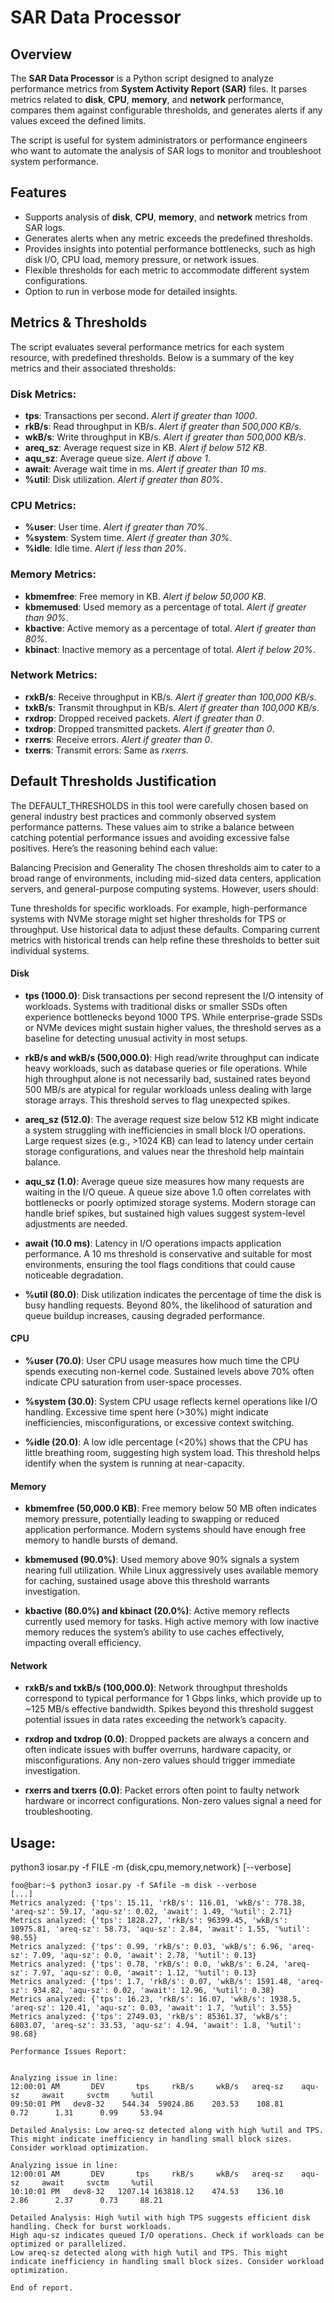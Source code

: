 # SAR Data Processor

## Overview
The **SAR Data Processor** is a Python script designed to analyze performance metrics from **System Activity Report (SAR)** files. It parses metrics related to **disk**, **CPU**, **memory**, and **network** performance, compares them against configurable thresholds, and generates alerts if any values exceed the defined limits.

The script is useful for system administrators or performance engineers who want to automate the analysis of SAR logs to monitor and troubleshoot system performance.

## Features
- Supports analysis of **disk**, **CPU**, **memory**, and **network** metrics from SAR logs.
- Generates alerts when any metric exceeds the predefined thresholds.
- Provides insights into potential performance bottlenecks, such as high disk I/O, CPU load, memory pressure, or network issues.
- Flexible thresholds for each metric to accommodate different system configurations.
- Option to run in verbose mode for detailed insights.

## Metrics & Thresholds
The script evaluates several performance metrics for each system resource, with predefined thresholds. Below is a summary of the key metrics and their associated thresholds:

### Disk Metrics:
- **tps**: Transactions per second. *Alert if greater than 1000*.
- **rkB/s**: Read throughput in KB/s. *Alert if greater than 500,000 KB/s*.
- **wkB/s**: Write throughput in KB/s. *Alert if greater than 500,000 KB/s*.
- **areq_sz**: Average request size in KB. *Alert if below 512 KB*.
- **aqu_sz**: Average queue size. *Alert if above 1*.
- **await**: Average wait time in ms. *Alert if greater than 10 ms*.
- **%util**: Disk utilization. *Alert if greater than 80%*.

### CPU Metrics:
- **%user**: User time. *Alert if greater than 70%*.
- **%system**: System time. *Alert if greater than 30%*.
- **%idle**: Idle time. *Alert if less than 20%*.

### Memory Metrics:
- **kbmemfree**: Free memory in KB. *Alert if below 50,000 KB*.
- **kbmemused**: Used memory as a percentage of total. *Alert if greater than 90%*.
- **kbactive**: Active memory as a percentage of total. *Alert if greater than 80%*.
- **kbinact**: Inactive memory as a percentage of total. *Alert if below 20%*.

### Network Metrics:
- **rxkB/s**: Receive throughput in KB/s. *Alert if greater than 100,000 KB/s*.
- **txkB/s**: Transmit throughput in KB/s. *Alert if greater than 100,000 KB/s*.
- **rxdrop**: Dropped received packets. *Alert if greater than 0*.
- **txdrop**: Dropped transmitted packets. *Alert if greater than 0*.
- **rxerrs**: Receive errors. *Alert if greater than 0*.
- **txerrs**: Transmit errors: Same as *rxerrs*.

## Default Thresholds Justification
The DEFAULT_THRESHOLDS in this tool were carefully chosen based on general industry best practices and commonly observed system performance patterns. These values aim to strike a balance between catching potential performance issues and avoiding excessive false positives. Here’s the reasoning behind each value:

Balancing Precision and Generality
The chosen thresholds aim to cater to a broad range of environments, including mid-sized data centers, application servers, and general-purpose computing systems. However, users should:

Tune thresholds for specific workloads. For example, high-performance systems with NVMe storage might set higher thresholds for TPS or throughput.
Use historical data to adjust these defaults. Comparing current metrics with historical trends can help refine these thresholds to better suit individual systems.

#### Disk
- **tps (1000.0)**:
Disk transactions per second represent the I/O intensity of workloads. Systems with traditional disks or smaller SSDs often experience bottlenecks beyond 1000 TPS. While enterprise-grade SSDs or NVMe devices might sustain higher values, the threshold serves as a baseline for detecting unusual activity in most setups.

- **rkB/s and wkB/s (500,000.0)**:
High read/write throughput can indicate heavy workloads, such as database queries or file operations. While high throughput alone is not necessarily bad, sustained rates beyond 500 MB/s are atypical for regular workloads unless dealing with large storage arrays. This threshold serves to flag unexpected spikes.

- **areq_sz (512.0)**:
The average request size below 512 KB might indicate a system struggling with inefficiencies in small block I/O operations. Large request sizes (e.g., >1024 KB) can lead to latency under certain storage configurations, and values near the threshold help maintain balance.

- **aqu_sz (1.0)**:
Average queue size measures how many requests are waiting in the I/O queue. A queue size above 1.0 often correlates with bottlenecks or poorly optimized storage systems. Modern storage can handle brief spikes, but sustained high values suggest system-level adjustments are needed.

- **await (10.0 ms)**:
Latency in I/O operations impacts application performance. A 10 ms threshold is conservative and suitable for most environments, ensuring the tool flags conditions that could cause noticeable degradation.

- **%util (80.0)**:
Disk utilization indicates the percentage of time the disk is busy handling requests. Beyond 80%, the likelihood of saturation and queue buildup increases, causing degraded performance.

#### CPU
- **%user (70.0)**:
User CPU usage measures how much time the CPU spends executing non-kernel code. Sustained levels above 70% often indicate CPU saturation from user-space processes.

- **%system (30.0)**:
System CPU usage reflects kernel operations like I/O handling. Excessive time spent here (>30%) might indicate inefficiencies, misconfigurations, or excessive context switching.

- **%idle (20.0)**:
A low idle percentage (<20%) shows that the CPU has little breathing room, suggesting high system load. This threshold helps identify when the system is running at near-capacity.

#### Memory
- **kbmemfree (50,000.0 KB)**:
Free memory below 50 MB often indicates memory pressure, potentially leading to swapping or reduced application performance. Modern systems should have enough free memory to handle bursts of demand.

- **kbmemused (90.0%)**:
Used memory above 90% signals a system nearing full utilization. While Linux aggressively uses available memory for caching, sustained usage above this threshold warrants investigation.

- **kbactive (80.0%) and kbinact (20.0%)**:
Active memory reflects currently used memory for tasks. High active memory with low inactive memory reduces the system’s ability to use caches effectively, impacting overall efficiency.

#### Network
- **rxkB/s and txkB/s (100,000.0)**:
Network throughput thresholds correspond to typical performance for 1 Gbps links, which provide up to ~125 MB/s effective bandwidth. Spikes beyond this threshold suggest potential issues in data rates exceeding the network’s capacity.

- **rxdrop and txdrop (0.0)**:
Dropped packets are always a concern and often indicate issues with buffer overruns, hardware capacity, or misconfigurations. Any non-zero values should trigger immediate investigation.

- **rxerrs and txerrs (0.0)**:
Packet errors often point to faulty network hardware or incorrect configurations. Non-zero values signal a need for troubleshooting.

## Usage:
python3 iosar.py -f FILE -m {disk,cpu,memory,network} [--verbose]

```console
foo@bar:~$ python3 iosar.py -f SAfile -m disk --verbose
[...]
Metrics analyzed: {'tps': 15.11, 'rkB/s': 116.01, 'wkB/s': 778.38, 'areq-sz': 59.17, 'aqu-sz': 0.02, 'await': 1.49, '%util': 2.71}
Metrics analyzed: {'tps': 1828.27, 'rkB/s': 96399.45, 'wkB/s': 10975.81, 'areq-sz': 58.73, 'aqu-sz': 2.84, 'await': 1.55, '%util': 98.55}
Metrics analyzed: {'tps': 0.99, 'rkB/s': 0.03, 'wkB/s': 6.96, 'areq-sz': 7.09, 'aqu-sz': 0.0, 'await': 2.78, '%util': 0.13}
Metrics analyzed: {'tps': 0.78, 'rkB/s': 0.0, 'wkB/s': 6.24, 'areq-sz': 7.97, 'aqu-sz': 0.0, 'await': 1.12, '%util': 0.13}
Metrics analyzed: {'tps': 1.7, 'rkB/s': 0.07, 'wkB/s': 1591.48, 'areq-sz': 934.82, 'aqu-sz': 0.02, 'await': 12.96, '%util': 0.38}
Metrics analyzed: {'tps': 16.23, 'rkB/s': 16.07, 'wkB/s': 1938.5, 'areq-sz': 120.41, 'aqu-sz': 0.03, 'await': 1.7, '%util': 3.55}
Metrics analyzed: {'tps': 2749.03, 'rkB/s': 85361.37, 'wkB/s': 6803.07, 'areq-sz': 33.53, 'aqu-sz': 4.94, 'await': 1.8, '%util': 98.68}

Performance Issues Report:


Analyzing issue in line:
12:00:01 AM       DEV       tps     rkB/s     wkB/s   areq-sz    aqu-sz     await     svctm     %util
09:50:01 PM   dev8-32    544.34  59024.86    203.53    108.81      0.72      1.31      0.99     53.94

Detailed Analysis: Low areq-sz detected along with high %util and TPS. This might indicate inefficiency in handling small block sizes. Consider workload optimization.

Analyzing issue in line:
12:00:01 AM       DEV       tps     rkB/s     wkB/s   areq-sz    aqu-sz     await     svctm     %util
10:10:01 PM   dev8-32   1207.14 163818.12    474.53    136.10      2.86      2.37      0.73     88.21

Detailed Analysis: High %util with high TPS suggests efficient disk handling. Check for burst workloads.
High aqu-sz indicates queued I/O operations. Check if workloads can be optimized or parallelized.
Low areq-sz detected along with high %util and TPS. This might indicate inefficiency in handling small block sizes. Consider workload optimization.

End of report.
```
